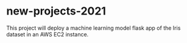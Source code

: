 # new-projects-2021
This project will deploy a machine learning model flask app of the Iris dataset in an AWS EC2 instance.
